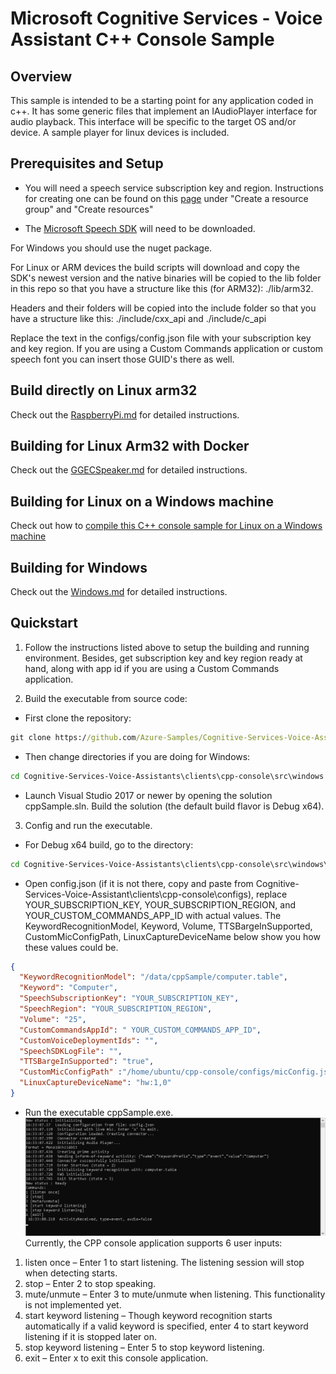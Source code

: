 # Microsoft Cognitive Services - Voice Assistant C++ Console Sample

## Overview

This sample is intended to be a starting point for any application coded in c++. It has some generic files that implement an IAudioPlayer interface for audio playback. This interface will be specific to the target OS and/or device. A sample player for linux devices is included.

## Prerequisites and Setup
* You will need a speech service subscription key and region. Instructions for creating one can be found on this [page](https://docs.microsoft.com/en-us/azure/cognitive-services/speech-service/tutorial-voice-enable-your-bot-speech-sdk) under "Create a resource group" and "Create resources"

* The [Microsoft Speech SDK](https://docs.microsoft.com/en-us/azure/cognitive-services/speech-service/speech-sdk) will need to be downloaded.

For Windows you should use the nuget package.

For Linux or ARM devices the build scripts will download and copy the SDK's newest version and the native binaries will be copied to the lib folder in this repo so that you have a structure like this (for ARM32): ./lib/arm32. 

Headers and their folders will be copied into the include folder so that you have a structure like this: ./include/cxx_api and ./include/c_api

Replace the text in the configs/config.json file with your subscription key and key region. If you are using a Custom Commands application or custom speech font you can insert those GUID's there as well.

## Build directly on Linux arm32

Check out the [RaspberryPi.md](docs/RaspberryPi.md) for detailed instructions.

## Building for Linux Arm32 with Docker

Check out the [GGECSpeaker.md](docs/GGECSpeaker.md) for detailed instructions.

## Building for Linux on a Windows machine

Check out how to [compile this C++ console sample for Linux on a Windows machine](docs/BuildForLinuxOnWindows.md)

## Building for Windows

Check out the [Windows.md](docs/Windows.md) for detailed instructions.

## Quickstart

1. Follow the instructions listed above to setup the building and running environment. Besides, get subscription key and key region ready at hand, along with app id if you are using a Custom Commands application.

2. Build the executable from source code:
* First clone the repository:
```cmd
git clone https://github.com/Azure-Samples/Cognitive-Services-Voice-Assistants.git
```
* Then change directories if you are doing for Windows:
```cmd
cd Cognitive-Services-Voice-Assistants\clients\cpp-console\src\windows
```
* Launch Visual Studio 2017 or newer by opening the solution cppSample.sln. Build the solution (the default build flavor is Debug x64).

3. Config and run the executable.
* For Debug x64 build, go to the directory:
```cmd
cd Cognitive-Services-Voice-Assistants\clients\cpp-console\src\windows\x64\Debug
```
* Open config.json (if it is not there, copy and paste from Cognitive-Services-Voice-Assistant\clients\cpp-console\configs), replace YOUR_SUBSCRIPTION_KEY, YOUR_SUBSCRIPTION_REGION, and YOUR_CUSTOM_COMMANDS_APP_ID with actual values. The KeywordRecognitionModel, Keyword, Volume, TTSBargeInSupported, CustomMicConfigPath, LinuxCaptureDeviceName below show you how these values could be.
```json
{
  "KeywordRecognitionModel": "/data/cppSample/computer.table",
  "Keyword": "Computer",
  "SpeechSubscriptionKey": "YOUR_SUBSCRIPTION_KEY",
  "SpeechRegion": "YOUR_SUBSCRIPTION_REGION",
  "Volume": "25",
  "CustomCommandsAppId": " YOUR_CUSTOM_COMMANDS_APP_ID",
  "CustomVoiceDeploymentIds": "",
  "SpeechSDKLogFile": "",
  "TTSBargeInSupported": "true",
  "CustomMicConfigPath" :"/home/ubuntu/cpp-console/configs/micConfig.json",
  "LinuxCaptureDeviceName": "hw:1,0"
}
```
* Run the executable cppSample.exe.
![Console](docs/Console.png)
Currently, the CPP console application supports 6 user inputs:
1. listen once – Enter 1 to start listening. The listening session will stop when detecting starts.
2. stop – Enter 2 to stop speaking.
3. mute/unmute – Enter 3 to mute/unmute when listening. This functionality is not implemented yet.
4. start keyword listening – Though keyword recognition starts automatically if a valid keyword is specified, enter 4 to start keyword listening if it is stopped later on.
5. stop keyword listening – Enter 5 to stop keyword listening.
6. exit – Enter x to exit this console application.

